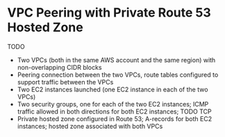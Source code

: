 # VPC Peering with Private Route 53 Hosted Zone
TODO
* Two VPCs (both in the same AWS account and the same region) with non-overlapping CIDR blocks
* Peering connection between the two VPCs, route tables configured to support traffic between the VPCs
* Two EC2 instances launched (one EC2 instance in each of the two VPCs)
* Two security groups, one for each of the two EC2 instances; ICMP traffic allowed in both directions for both EC2 instances; TODO TCP
* Private hosted zone configured in Route 53; A-records for both EC2 instances; hosted zone associated with both VPCs
